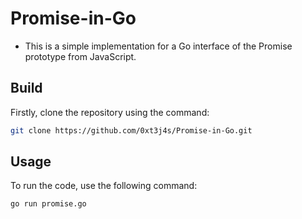 # Promise-in-Go

- This is a simple implementation for a Go interface of the Promise prototype from JavaScript.

## Build
Firstly, clone the repository using the command:
```bash
git clone https://github.com/0xt3j4s/Promise-in-Go.git
```

## Usage
To run the code, use the following command:
```bash
go run promise.go
```
